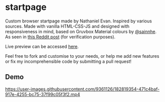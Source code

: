 # startpage
Custom browser startpage made by Nathaniel Evan. Inspired by various sources. Made with vanilla HTML-CSS-JS and designed with responsiveness in mind, based on Gruvbox Material colours by [@sainnhe](https://github.com/sainnhe). As seen in [this Reddit post](https://www.reddit.com/r/startpages/comments/wagyek/my_first_custom_startpage_based_on_gruvbox/) (for verification purposes).

Live preview can be accessed [here](https://nathanielevan.github.io/startpage/).

Feel free to fork and customise to your needs, or help me add new features or fix my incomprehensible code by submitting a pull request!

## Demo

https://user-images.githubusercontent.com/9361126/182819354-471c4baf-917e-4255-bc75-37f99c05f3f2.mp4
